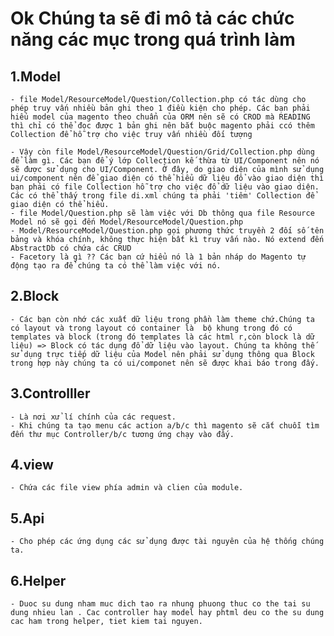 # Ok Chúng ta sẽ đi mô tả các chức năng các mục trong quá trình làm
## 1.Model
	- file Model/ResourceModel/Question/Collection.php có tác dùng cho phép truy vấn nhiều bản ghi theo 1 điều kiện cho phép. Các bạn phải hiểu model của magento theo chuẩn của ORM nên sẽ có CROD mà READING thì chỉ có thể đọc được 1 bản ghi nên bắt buộc magento phải ccó thêm Collection để hỗ trợ cho việc truy vấn nhiều đối tượng 

	- Vậy còn file Model/ResourceModel/Question/Grid/Collection.php dùng để làm gì. Các bạn để ý lớp Collection kế thừa từ UI/Component nên nó sẽ được sử dụng cho UI/Component. Ở đây, do giao diện của mình sử dụng ui/component nên để giao diện có thể hiểu dữ liệu đổ vào giao diện thì bạn phải có file Collection hỗ trợ cho việc đổ dữ liệu vào giao diện. Các có thể thấy trong file di.xml chúng ta phải 'tiêm' Collection để giao diện có thể hiểu.
	- file Model/Question.php sẽ làm việc với Db thông qua file Resource Model nó sẽ gọi đến Model/ResourceModel/Question.php
	- Model/ResourceModel/Question.php gọi phương thức truyền 2 đối số tên bảng và khóa chính, không thực hiện bất kì truy vấn nào. Nó extend đến AbstractDb có chứa các CRUD
	- Facetory là gì ?? Các bạn cứ hiểu nó là 1 bản nháp do Magento tự động tạo ra để chúng ta có thể làm việc với nó.

## 2.Block 
	- Các bạn còn nhớ các xuất dữ liệu trong phần làm theme chứ.Chúng ta có layout và trong layout có container là  bộ khung trong đó có templates và block (trong đó templates là các html r,còn block là dữ liệu) => Block có tác dụng đổ dữ liệu vào layout. Chúng ta không thế sử dụng trực tiếp dữ liệu của Model nên phải sử dụng thông qua Block trong hợp này chúng ta có ui/componet nên sẽ được khai báo trong đấy.

## 3.Controlller 
	- Là nơi xử lí chính của các request.
	- Khi chúng ta tạo menu các action a/b/c thì magento sẽ cắt chuỗi tìm đến thư mục Controller/b/c tương ứng chạy vào đấy.
## 4.view 
	- Chứa các file view phía admin và clien của module.
## 5.Api
	- Cho phép các ứng dụng các sử dụng được tài nguyên của hệ thống chúng ta.

## 6.Helper
	- Duoc su dung nham muc dich tao ra nhung phuong thuc co the tai su dung nhieu lan . Cac controller hay model hay phtml deu co the su dung cac ham trong helper, tiet kiem tai nguyen.
